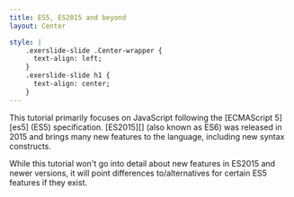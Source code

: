 ```yaml
---
title: ES5, ES2015 and beyond
layout: Center

style: |
    .exerslide-slide .Center-wrapper {
      text-align: left;
    }
    .exerslide-slide h1 {
      text-align: center;
    }
---
```


This tutorial primarily focuses on JavaScript following the [ECMAScript 5][es5]
(ES5) specification. [ES2015][] (also known as ES6) was released in 2015 and
brings many new features to the language, including new syntax constructs.

While this tutorial won't go into detail about new features in ES2015 and newer
versions, it will point differences to/alternatives for certain ES5 features if
they exist.
